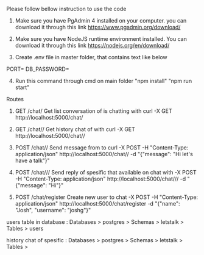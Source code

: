 Please follow bellow instruction to use the code

1. Make sure you have PgAdmin 4 installed on your computer. you can download it through this link https://www.pgadmin.org/download/

2. Make sure you have NodeJS runtime environment installed. You can download it through this link https://nodejs.org/en/download/

3. Create .env file in master folder, that contains text like below

PORT=<your Desired Port>
DB_PASSWORD=<your PgAdmin Password>

4. Run this command through cmd on main folder
    "npm install"
    "npm run start"

Routes
1. GET /chat/<userId>
    Get list conversation of <userId> is chatting with
    curl -X GET http://localhost:5000/chat/<userId>

2. GET /chat/<userId>/<toUserId>
    Get history chat of <userId> with <toUserId>
    curl -X GET http://localhost:5000/chat/<userid>/<toUserId>

3. POST /chat/<userId>/<toUserId>
    Send message from <userId> to <toUserId>
    curl -X POST -H "Content-Type: application/json" http://localhost:5000/chat/<userId>/<toUserId> -d "{\"message\": \"Hi let's have a talk\"}"


4. POST /chat/<userId>/<toUserId>/<messageId>
    Send reply of spesific <messageId> that available on <userId> chat with <toUserId>
    -X POST -H "Content-Type: application/json" http://localhost:5000/chat/<userId>/<toUsedId>/<messageId> -d "{\"message\": \"Hi\"}"

5. POST /chat/register
    Create new user to chat
    -X POST -H "Content-Type: application/json" http://localhost:5000/chat/register -d "{\"name\": \"Josh\", \"username\": \"joshg\"}"

users table in database :
Databases > postgres > Schemas > letstalk > Tables > users

history chat of spesific <userId> :
Databases > postgres > Schemas > letstalk > Tables > <users>